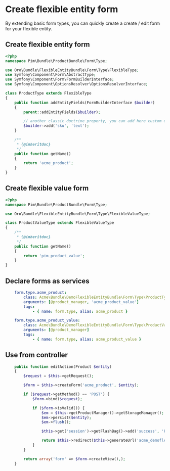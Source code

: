 Create flexible entity form
===========================

By extending basic form types, you can quickly create a create / edit form for your flexible entity.

Create flexible entity form
---------------------------

```php
<?php
namespace Pim\Bundle\ProductBundle\Form\Type;

use Oro\Bundle\FlexibleEntityBundle\Form\Type\FlexibleType;
use Symfony\Component\Form\AbstractType;
use Symfony\Component\Form\FormBuilderInterface;
use Symfony\Component\OptionsResolver\OptionsResolverInterface;

class ProductType extends FlexibleType
{
    public function addEntityFields(FormBuilderInterface $builder)
    {
        parent::addEntityFields($builder);

        // another classic doctrine property, you can add here custom doctrine mapping too
        $builder->add('sku', 'text');
    }

    /**
     * {@inheritdoc}
     */
    public function getName()
    {
        return 'acme_product';
    }
}
```

Create flexible value form
--------------------------

```php
<?php
namespace Pim\Bundle\ProductBundle\Form\Type;

use Oro\Bundle\FlexibleEntityBundle\Form\Type\FlexibleValueType;

class ProductValueType extends FlexibleValueType
{
    /**
     * {@inheritdoc}
     */
    public function getName()
    {
        return 'pim_product_value';
    }
}
```

Declare forms as services
-------------------------

```yaml
    form.type.acme_product:
        class: Acme\Bundle\DemoFlexibleEntityBundle\Form\Type\ProductType
        arguments: [@product_manager, 'acme_product_value']
        tags:
            - { name: form.type, alias: acme_product }

    form.type.acme_product_value:
        class: Acme\Bundle\DemoFlexibleEntityBundle\Form\Type\ProductValueType
        arguments: [@product_manager]
        tags:
            - { name: form.type, alias: acme_product_value }
```

Use from controller
-------------------

```php
    public function editAction(Product $entity)
    {
        $request = $this->getRequest();

        $form = $this->createForm('acme_product', $entity);

        if ($request->getMethod() == 'POST') {
            $form->bind($request);

            if ($form->isValid()) {
                $em = $this->getProductManager()->getStorageManager();
                $em->persist($entity);
                $em->flush();

                $this->get('session')->getFlashBag()->add('success', 'Product successfully saved');

                return $this->redirect($this->generateUrl('acme_demoflexibleentity_product_list'));
            }
        }

        return array('form' => $form->createView(),);
    }
```

